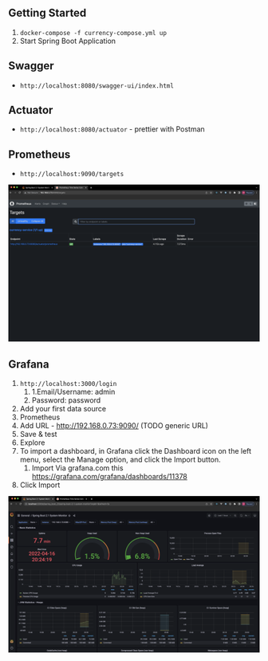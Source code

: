 ## Getting Started

1. `docker-compose -f currency-compose.yml up`
2. Start Spring Boot Application

## Swagger

* `http://localhost:8080/swagger-ui/index.html`

## Actuator

* `http://localhost:8080/actuator` - prettier with Postman

## Prometheus

* `http://localhost:9090/targets`

![Prometheus](images/prometheus.png)

## Grafana

1. `http://localhost:3000/login`
   1. 1.Email/Username: admin
   2. Password: password
2. Add your first data source
3. Prometheus
4. Add URL - http://192.168.0.73:9090/ (TODO generic URL)
5. Save & test
6. Explore
7. To import a dashboard, in Grafana click the Dashboard icon on the left menu, select the Manage option, and click the Import button.
   1. Import Via grafana.com this https://grafana.com/grafana/dashboards/11378
8. Click Import

![Grafana](images/grafana.png)



